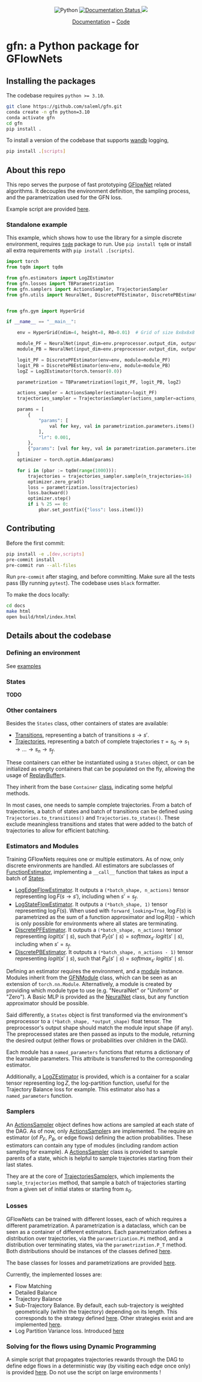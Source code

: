 <p align="center">
    <a>
	    <img src='https://img.shields.io/badge/python-3.10%2B-blueviolet' alt='Python' />
	</a>
	<a href='https://gfn.readthedocs.io/en/latest/?badge=latest'>
    	<img src='https://readthedocs.org/projects/gfn/badge/?version=latest' alt='Documentation Status' />
	</a>
    <a>
	    <img src='https://img.shields.io/badge/code%20style-black-black' />
	</a>
</p>

</p>
<p align="center">
  <a href="https://gfn.readthedocs.io/en/latest/">Documentation</a> ~ <a href="https://github.com/saleml/gfn">Code</a>
</p>

# gfn: a Python package for GFlowNets

## Installing the packages

The codebase requires `python >= 3.10`.

```bash
git clone https://github.com/saleml/gfn.git
conda create -n gfn python=3.10
conda activate gfn
cd gfn
pip install .
```

To install a version of the codebase that supports [wandb](https://wandb.ai) logging,

```bash
pip install .[scripts]
```

## About this repo

This repo serves the purpose of fast prototyping [GFlowNet](https://arxiv.org/abs/2111.09266) related algorithms. It decouples the environment definition, the sampling process, and the parametrization used for the GFN loss.

Example script are provided [here](./examples/scripts/).


### Standalone example

This example, which shows how to use the library for a simple discrete environment, requires [`tqdm`](https://github.com/tqdm/tqdm) package to run. Use `pip install tqdm` or install all extra requirements with `pip install .[scripts]`.

```python
import torch
from tqdm import tqdm

from gfn.estimators import LogZEstimator
from gfn.losses import TBParametrization
from gfn.samplers import ActionsSampler, TrajectoriesSampler
from gfn.utils import NeuralNet, DiscretePFEstimator, DiscretePBEstimator


from gfn.gym import HyperGrid

if __name__ == "__main__":

    env = HyperGrid(ndim=4, height=8, R0=0.01)  # Grid of size 8x8x8x8

    module_PF = NeuralNet(input_dim=env.preprocessor.output_dim, output_dim=env.n_actions)
    module_PB = NeuralNet(input_dim=env.preprocessor.output_dim, output_dim=env.n_actions - 1,     torso=module_PF.torso)

    logit_PF = DiscretePFEstimator(env=env, module=module_PF)
    logit_PB = DiscretePBEstimator(env=env, module=module_PB)
    logZ = LogZEstimator(torch.tensor(0.0))

    parametrization = TBParametrization(logit_PF, logit_PB, logZ)

    actions_sampler = ActionsSampler(estimator=logit_PF)
    trajectories_sampler = TrajectoriesSampler(actions_sampler=actions_sampler)

    params = [
        {
            "params": [
                val for key, val in parametrization.parameters.items() if "logZ" not in key
            ],
            "lr": 0.001,
        },
        {"params": [val for key, val in parametrization.parameters.items() if "logZ" in key], "lr": 0.1},
    ]
    optimizer = torch.optim.Adam(params)

    for i in (pbar := tqdm(range(1000))):
        trajectories = trajectories_sampler.sample(n_trajectories=16)
        optimizer.zero_grad()
        loss = parametrization.loss(trajectories)
        loss.backward()
        optimizer.step()
        if i % 25 == 0:
            pbar.set_postfix({"loss": loss.item()})
```

## Contributing

Before the first commit:

```bash
pip install -e .[dev,scripts]
pre-commit install
pre-commit run --all-files
```

Run `pre-commit` after staging, and before committing. Make sure all the tests pass (By running `pytest`).
The codebase uses `black` formatter.

To make the docs locally:

```bash
cd docs
make html
open build/html/index.html
```

## Details about the codebase

### Defining an environment

See [examples](./examples/envs/)

### States

**TODO**

### Other containers

Besides the `States` class, other containers of states are available:

- [Transitions](https://github.com/saleml/gfn/blob/master/src/gfn/containers/transitions.py), representing a batch of transitions $s \rightarrow s'$.
- [Trajectories](https://github.com/saleml/gfn/blob/master/src/gfn/containers/trajectories.py), representing a batch of complete trajectories $\tau = s_0 \rightarrow s_1 \rightarrow \dots \rightarrow s_n \rightarrow s_f$.

These containers can either be instantiated using a `States` object, or can be initialized as empty containers that can be populated on the fly, allowing the usage of [ReplayBuffer](https://github.com/saleml/gfn/blob/master/src/gfn/containers/replay_buffer.py)s.

They inherit from the base `Container` [class](https://github.com/saleml/gfn/blob/master/src/gfn/containers/base.py), indicating some helpful methods.

In most cases, one needs to sample complete trajectories. From a batch of trajectories, a batch of states and batch of transitions can be defined using `Trajectories.to_transitions()` and `Trajectories.to_states()`. These exclude meaningless transitions and states that were added to the batch of trajectories to allow for efficient batching.

### Estimators and Modules

Training GFlowNets requires one or multiple estimators. As of now, only discrete environments are handled. All estimators are subclasses of [FunctionEstimator](https://github.com/saleml/gfn/blob/master/src/gfn/estimators.py), implementing a `__call__` function that takes as input a batch of [States](https://github.com/saleml/gfn/blob/master/src/gfn/containers/states.py).

- [LogEdgeFlowEstimator](https://github.com/saleml/gfn/blob/master/src/gfn/estimators.py). It outputs a `(*batch_shape, n_actions)` tensor representing $\log F(s \rightarrow s')$, including when $s' = s_f$.
- [LogStateFlowEstimator](https://github.com/saleml/gfn/blob/master/src/gfn/estimators.py). It outputs a `(*batch_shape, 1)` tensor representing $\log F(s)$. When used with `forward_looking=True`, $\log F(s)$ is parametrized as the sum of a function approximator and $\log R(s)$ - which is only possible for environments where all states are terminating.
- [DiscretePFEstimator](https://github.com/saleml/gfn/blob/master/src/gfn/estimators.py). It outputs a `(*batch_shape, n_actions)` tensor representing $logit(s' \mid s)$, such that $P_F(s' \mid s) = softmax_{s'}\ logit(s' \mid s)$, including when $s' = s_f$.
- [DiscretePBEstimator](https://github.com/saleml/gfn/blob/master/src/gfn/estimators.py). It outputs a `(*batch_shape, n_actions - 1)` tensor representing $logit(s' \mid s)$, such that $P_B(s' \mid s) = softmax_{s'}\ logit(s' \mid s)$.

Defining an estimator requires the environment, and a [module](https://github.com/saleml/gfn/blob/master/src/gfn/modules.py) instance. Modules inherit from the [GFNModule](https://github.com/saleml/gfn/blob/master/src/gfn/modules.py) class, which can be seen as an extension of `torch.nn.Module`. Alternatively, a module is created by providing which module type to use (e.g. "NeuralNet" or "Uniform" or "Zero"). A Basic MLP is provided as the [NeuralNet](https://github.com/saleml/gfn/blob/master/src/gfn/modules.py) class, but any function approximator should be possible.

Said differently, a `States` object is first transformed via the environment's preprocessor to a `(*batch_shape, *output_shape)` float tensor. The preprocessor's output shape should match the module input shape (if any). The preprocessed states are then passed as inputs to the module, returning the desired output (either flows or probabilities over children in the DAG).

Each module has a `named_parameters` functions that returns a dictionary of the learnable parameters. This attribute is transferred to the corresponding estimator.

Additionally, a [LogZEstimator](https://github.com/saleml/gfn/blob/master/src/gfn/estimators.py) is provided, which is a container for a scalar tensor representing $\log Z$, the log-partition function, useful for the Trajectory Balance loss for example. This estimator also has a `named_parameters` function.

### Samplers

An [ActionsSampler](https://github.com/saleml/gfn/blob/master/src/gfn/samplers/actions_samplers.py) object defines how actions are sampled at each state of the DAG. As of now, only [ActionsSampler](https://github.com/saleml/gfn/blob/master/src/gfn/samplers/actions_samplers.py)s are implemented. The require an estimator (of $P_F$, $P_B$, or edge flows) defining the action probabilities. These estimators can contain any type of modules (including random action sampling for example). A [ActionsSampler](https://github.com/saleml/gfn/blob/master/src/gfn/samplers/actions_samplers.py) class is provided to sample parents of a state, which is helpful to sample trajectories starting from their last states.

They are at the core of [TrajectoriesSampler](https://github.com/saleml/gfn/blob/master/src/gfn/samplers/trajectories_sampler.py)s, which implements the `sample_trajectories` method, that sample a batch of trajectories starting from a given set of initial states or starting from $s_0$.

### Losses

GFlowNets can be trained with different losses, each of which requires a different parametrization. A parametrization is a dataclass, which can be seen as a container of different estimators. Each parametrization defines a distribution over trajectories, via the `parametrization.Pi` method, and a distribution over terminating states, via the `parametrization.P_T` method. Both distributions should be instances of the classes defined [here](https://github.com/saleml/gfn/blob/master/src/gfn/distributions.py).

The base classes for losses and parametrizations are provided [here](https://github.com/saleml/gfn/blob/master/src/gfn/losses/base.py).

Currently, the implemented losses are:

- Flow Matching
- Detailed Balance
- Trajectory Balance
- Sub-Trajectory Balance. By default, each sub-trajectory is weighted geometrically (within the trajectory) depending on its length. This corresponds to the strategy defined [here](https://www.semanticscholar.org/reader/f2c32fe3f7f3e2e9d36d833e32ec55fc93f900f5). Other strategies exist and are implemented [here](https://github.com/saleml/gfn/blob/master/src/gfn/losses/sub_trajectory_balance.py).
- Log Partition Variance loss. Introduced [here](https://arxiv.org/abs/2302.05446)

### Solving for the flows using Dynamic Programming

A simple script that propagates trajectories rewards through the DAG to define edge flows in a deterministic way (by visiting each edge once only) is provided [here](https://github.com/saleml/gfn/blob/master/scripts/dynamic_programming.py). Do not use the script on large environments !
